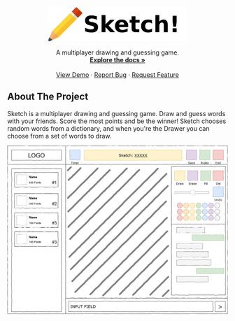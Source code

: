 <!-- PROJECT LOGO -->
<p align="center">
  <a href="https://github.com/i442124/Sketch">
    <img src="docs/02. Images/Logo.png" alt="Logo" height="80">
  </a>
  
  <p align="center">
    A multiplayer drawing and guessing game.
    <br />
    <a href="https://github.com/i442124/Sketch/tree/master/docs"><strong>Explore the docs »</strong></a>
    <br />
    <br />
    <a href="https://github.com/i442124/Sketch">View Demo</a>
    ·
    <a href="https://github.com/i442124/Sketch/issues">Report Bug</a>
    ·
    <a href="https://github.com/i442124/Sketch/issues">Request Feature</a>
  </p>
</p>



<!-- ABOUT THE PROJECT -->
## About The Project
Sketch is a multiplayer drawing and guessing game. Draw and guess words with your friends. Score the most points and be the winner! Sketch chooses random words from a dictionary, and when you're the Drawer you can choose from a set of words to draw.

<p align="center">
<img src="docs/02. Images/Wireframe.png" alt="Wireframe" width="800">
</p>
